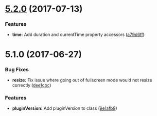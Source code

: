 <a name="5.2.0"></a>
# [5.2.0](https://github.com/meisterplayer/media-youtube/compare/v5.1.0...v5.2.0) (2017-07-13)


### Features

* **time:** Add duration and currentTime property accessors ([a79d6ff](https://github.com/meisterplayer/media-youtube/commit/a79d6ff))



<a name="5.1.0"></a>
# 5.1.0 (2017-06-27)


### Bug Fixes

* **resize:** Fix issue where going out of fullscreen mode would not resize correctly ([dee1cbc](https://github.com/meisterplayer/media-youtube/commit/dee1cbc))


### Features

* **pluginVersion:** Add pluginVersion to class ([9e1afb9](https://github.com/meisterplayer/media-youtube/commit/9e1afb9))



